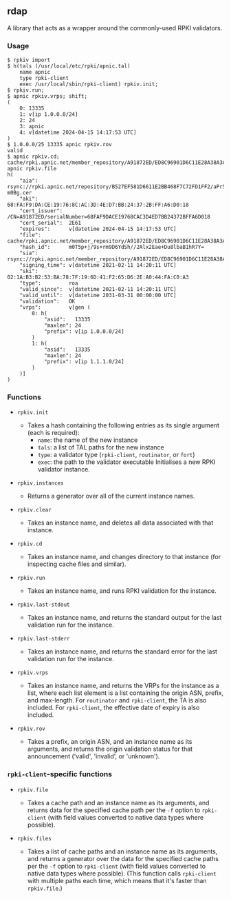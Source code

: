 ## rdap

A library that acts as a wrapper around the commonly-used RPKI
validators.

### Usage

    $ rpkiv import
    $ h(tals (/usr/local/etc/rpki/apnic.tal)
        name apnic
        type rpki-client
        exec /usr/local/sbin/rpki-client) rpkiv.init;
    $ rpkiv.run;
    $ apnic rpkiv.vrps; shift;
    (
        0: 13335
        1: v[ip 1.0.0.0/24]
        2: 24
        3: apnic
        4: v[datetime 2024-04-15 14:17:53 UTC]
    )
    $ 1.0.0.0/25 13335 apnic rpkiv.rov
    valid
    $ apnic rpkiv.cd; cache/rpki.apnic.net/member_repository/A91872ED/ED8C96901D6C11E28A38A3AD08B02CD2/797B4DEC293B11E8B187196DC4F9AE02.roa apnic rpkiv.file
    h(
        "aia":          rsync://rpki.apnic.net/repository/B527EF581D6611E2BB468F7C72FD1FF2/aPr52s4ZdoysPU7XuyQ3K_-m0Bg.cer
        "aki":          68:FA:F9:DA:CE:19:76:8C:AC:3D:4E:D7:BB:24:37:2B:FF:A6:D0:18
        "cert_issuer":  /CN=A91872ED/serialNumber=68FAF9DACE19768CAC3D4ED7BB24372BFFA6D018
        "cert_serial":  2E61
        "expires":      v[datetime 2024-04-15 14:17:53 UTC]
        "file":         cache/rpki.apnic.net/member_repository/A91872ED/ED8C96901D6C11E28A38A3AD08B02CD2/797B4DEC293B11E8B187196DC4F9AE02.roa
        "hash_id":      m0T5p+j/9s+rm9D6YdSh//2Alx2Eae+Du8lbaB1hR7Y=
        "sia":          rsync://rpki.apnic.net/member_repository/A91872ED/ED8C96901D6C11E28A38A3AD08B02CD2/797B4DEC293B11E8B187196DC4F9AE02.roa
        "signing_time": v[datetime 2021-02-11 14:20:11 UTC]
        "ski":          02:1A:B3:B2:53:BA:78:7F:19:6D:41:F2:65:D6:2E:A0:44:FA:C0:A3
        "type":         roa
        "valid_since":  v[datetime 2021-02-11 14:20:11 UTC]
        "valid_until":  v[datetime 2031-03-31 00:00:00 UTC]
        "validation":   OK
        "vrps":         v[gen (
            0: h(
                "asid":   13335
                "maxlen": 24
                "prefix": v[ip 1.0.0.0/24]
            )
            1: h(
                "asid":   13335
                "maxlen": 24
                "prefix": v[ip 1.1.1.0/24]
            )
        )]
    )

### Functions

 - `rpkiv.init`
    - Takes a hash containing the following entries as its single
      argument (each is required):
        - `name`: the name of the new instance
        - `tals`: a list of TAL paths for the new instance
        - `type`: a validator type (`rpki-client`, `routinator`, or `fort`)
        - `exec`: the path to the validator executable
      Initialises a new RPKI validator instance.

 - `rpkiv.instances`
    - Returns a generator over all of the current instance names.

 - `rpkiv.clear`
    - Takes an instance name, and deletes all data associated with
      that instance.

 - `rpkiv.cd`
    - Takes an instance name, and changes directory to that instance
      (for inspecting cache files and similar).

 - `rpkiv.run`
    - Takes an instance name, and runs RPKI validation for the
      instance.

 - `rpkiv.last-stdout`
    - Takes an instance name, and returns the standard output for the
      last validation run for the instance.

 - `rpkiv.last-stderr`
    - Takes an instance name, and returns the standard error for the
      last validation run for the instance.

 - `rpkiv.vrps`
    - Takes an instance name, and returns the VRPs for the instance as
      a list, where each list element is a list containing the origin
      ASN, prefix, and max-length.  For `routinator` and
      `rpki-client`, the TA is also included.  For `rpki-client`, the
      effective date of expiry is also included.

 - `rpkiv.rov`
    - Takes a prefix, an origin ASN, and an instance name as its
      arguments, and returns the origin validation status for that
      announcement ('valid', 'invalid', or 'unknown').

### `rpki-client`-specific functions

 - `rpkiv.file`
    - Takes a cache path and an instance name as its arguments, and
      returns data for the specified cache path per the `-f` option to
      `rpki-client` (with field values converted to native data types
      where possible).

 - `rpkiv.files`
    - Takes a list of cache paths and an instance name as its
      arguments, and returns a generator over the data for the
      specified cache paths per the `-f` option to `rpki-client` (with
      field values converted to native data types where possible).
      (This function calls `rpki-client` with multiple paths each
      time, which means that it's faster than `rpkiv.file`.)
